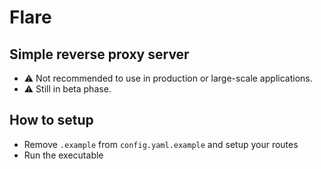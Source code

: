 # Flare
## Simple reverse proxy server
- ⚠️ Not recommended to use in production or large-scale applications.
- ⚠️ Still in beta phase.

## How to setup
- Remove `.example` from `config.yaml.example` and setup your routes
- Run the executable